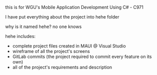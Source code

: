 this is  for WGU's Mobile Application Development Using C# - C971

I have put everything about the project into hehe folder

why is it named hehe? no one knows

hehe includes:
- complete project files created in MAUI @ Visual Studio
- wireframe of all the project's screens
- GitLab commits (the project required to commit every feature on its own)
- all of the project's requirements and description
